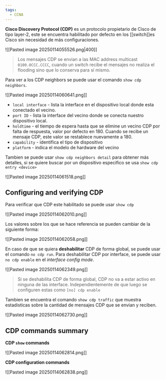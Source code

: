 ```yaml
---
tags:
  - CCNA
---
```

**Cisco Discovery Protocol (CDP)** es un protocolo propietario de Cisco de tipo layer-2, este se encuentra habilitado por defecto en los [[switch]]es Cisco sin necesidad de más configuraciones. 

![[Pasted image 20250114055526.png|400]]

> Los mensajes CDP se envian a las MAC address multicast `0100.0CCC.CCCC`, cuando un switch recibe el mensajes no realiza el flooding sino que lo conserva para sí mismo.

Para ver a los CDP neighbors se puede usar el comando `show cdp neighbors`.

![[Pasted image 20250114060641.png]]

- `local interface` - lista la interface en el dispositivo local donde esta conectado el vecino. 
- `port ID` - lista la interface del vecino donde se conecta nuestro dispositivo local.
- `holdtime` - el tiempo de espera hasta que se elimine un vecino CDP por falta de respuesta, valor por defecto en 180. Cuando se recibe un mensaje CDP, este valor se restablece nuevamente a 180.
- `capability` - identifica el tipo de dispositivo 
- `platform` - indica el modelo de hardware del vecino 

Tambien se puede usar `show cdp neighbors detail` para obtener más detalles, si se quiere buscar por un dispositivo especifico se usa `show cdp entry <device>`

![[Pasted image 20250114061518.png]]

## Configuring and verifying CDP 
Para verificar que CDP este habilitado se puede usar `show cdp`

![[Pasted image 20250114062010.png]]

Los valores sobre los que se hace referencia se pueden cambiar de la siguiente forma:

![[Pasted image 20250114062058.png]]

En caso de que se quiera **deshabilitar** CDP de forma global, se puede usar el comando `no cdp run`. Para deshabilitar CDP por interface, se puede usar `no cdp enable` en el _interface config mode_. 

![[Pasted image 20250114062349.png]]

> Si se deshabilita CDP de forma global, CDP no va a estar activo en ninguna de las interface. Independientemente de que luego se configuren estas como `[no] cdp enable`

Tambien se encuentra el comando `show cdp traffic` que muestra estadisticas sobre la cantidad de mensajes CDP que se envian y reciben. 

![[Pasted image 20250114062730.png]]

## CDP commands summary

**CDP `show` commands**

![[Pasted image 20250114062814.png]]

**CDP configuration commands**

![[Pasted image 20250114062838.png]]

